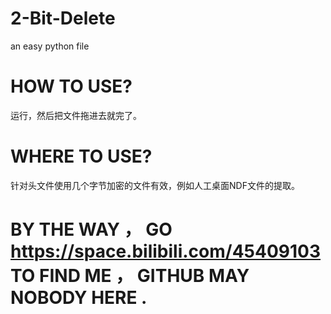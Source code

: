 # 2-Bit-Delete
an easy python file

# HOW TO USE?
  运行，然后把文件拖进去就完了。

# WHERE TO USE?
  针对头文件使用几个字节加密的文件有效，例如人工桌面NDF文件的提取。

# BY THE WAY ， GO https://space.bilibili.com/45409103 TO FIND ME ， GITHUB MAY NOBODY HERE .
